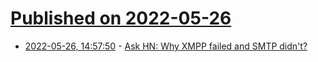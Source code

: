 # [Published on 2022-05-26](index.md)

* [2022-05-26, 14:57:50](https://news.ycombinator.com/item?id=31519122) - [Ask HN: Why XMPP failed and SMTP didn't?](https://news.ycombinator.com/item?id=31519122)
